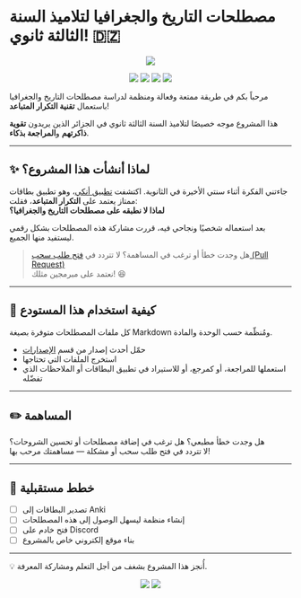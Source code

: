# مصطلحات التاريخ والجغرافيا لتلاميذ السنة الثالثة ثانوي! 🇩🇿

<p align="center">
    <a href="README.md"><img src="https://img.shields.io/badge/English%20Version-Click%20Here-363a4f?style=for-the-badge&logo=github&logoColor=f9e2af&color=f9e2af"></a>
</p>

<p align="center">
    <a><img src="https://img.shields.io/github/repo-size/Mouadhbendjedidi/Hisgeo-terminology?colorA=363a4f&colorB=f9e2af&style=for-the-badge&logo=databricks&logoColor=f9e2af"></a>
    <a href="https://github.com/Mouadhbendjedidi/Hisgeo-terminology/issues"><img src="https://img.shields.io/github/issues/Mouadhbendjedidi/Hisgeo-terminology?colorA=363a4f&colorB=cba6f7&style=for-the-badge&logo=hoppscotch&logoColor=cba6f7"></a>
    <a href="https://github.com/Mouadhbendjedidi/Hisgeo-terminology/contributors"><img src="https://img.shields.io/github/contributors/Mouadhbendjedidi/Hisgeo-terminology?colorA=363a4f&colorB=a6e3a1&style=for-the-badge&logo=starship&logoColor=a6e3a1"></a>
    <a href="https://conventionalcommits.org"><img src="https://img.shields.io/badge/Conventional%20Commits-1.0.0-blue?style=for-the-badge&logo=conventionalcommits&logoColor=white&labelColor=363a4f&color=f38ba8"></a>
</p>

مرحباً بكم في طريقة ممتعة وفعالة ومنظمة لدراسة مصطلحات التاريخ والجغرافيا باستعمال **تقنية التكرار المتباعد**!

هذا المشروع موجه خصيصًا لتلاميذ السنة الثالثة ثانوي في الجزائر الذين يريدون **تقوية ذاكرتهم** و**المراجعة بذكاء**.

---

## ✨ لماذا أنشأت هذا المشروع؟

جاءتني الفكرة أثناء سنتي الأخيرة في الثانوية. اكتشفت [تطبيق أنكي](https://apps.ankiweb.net/)، وهو تطبيق بطاقات ممتاز يعتمد على **التكرار المتباعد**، فقلت:  
**لماذا لا نطبقه على مصطلحات التاريخ والجغرافيا؟**

بعد استعماله شخصيًا ونجاحي فيه، قررت مشاركة هذه المصطلحات بشكل رقمي ليستفيد منها الجميع.

> هل وجدت خطأ أو ترغب في المساهمة؟ لا تتردد في [فتح طلب سحب (Pull Request)](https://github.com/Mouadhbendjedidi/hisgeo-Terminology/pulls)  
> نعتمد على مبرمجين مثلك! 😆

---

## 📂 كيفية استخدام هذا المستودع

كل ملفات المصطلحات متوفرة بصيغة Markdown ومُنظّمة حسب الوحدة والمادة.

- حمّل أحدث إصدار من قسم [الإصدارات](https://github.com/Mouadhbendjedidi/Hisgeo-terminology/releases)
- استخرج الملفات التي تحتاجها
- استعملها للمراجعة، أو كمرجع، أو للاستيراد في تطبيق البطاقات أو الملاحظات الذي تفضّله

---

## ✏️ المساهمة

هل وجدت خطأ مطبعي؟ هل ترغب في إضافة مصطلحات أو تحسين الشروحات؟  
لا تتردد في فتح طلب سحب أو مشكلة — مساهمتك مرحب بها!

---

## 📌 خطط مستقبلية

- [ ] تصدير البطاقات إلى Anki
- [ ] إنشاء منظمة ليسهل الوصول إلى هذه المصطلحات
- [ ] فتح خادم على Discord
- [ ] بناء موقع إلكتروني خاص بالمشروع

---

💡 أُنجز هذا المشروع بشغف من أجل التعلم ومشاركة المعرفة.

<p align="center"> 
         <a href="https://www.instagram.com/Mouadhbendjedidi"><img src="https://img.shields.io/badge/Instagram-E4405F?style=for-the-badge&logo=instagram&logoColor=ffffff"></a> 
         <a href="https://x.com/mouadhbendjedid"><img src="https://img.shields.io/badge/Twitter-000000?style=for-the-badge&logo=x&logoColor=ffffff"></a> 
 </p>
